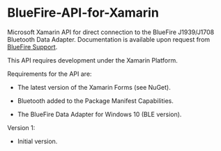 ﻿# BlueFire-API-for-Xamarin
Microsoft Xamarin API for direct connection to the BlueFire J1939/J1708 Bluetooth Data Adapter. Documentation is available upon request from [BlueFire Support](mailto:support@bluefire-llc.com).

This API requires development under the Xamarin Platform.

Requirements for the API are:
	<ul><li> The latest version of the Xamarin Forms (see NuGet).</ul>
	<ul><li> Bluetooth added to the Package Manifest Capabilities.</ul>
	<ul><li> The BlueFire Data Adapter for Windows 10 (BLE version).</ul>

Version 1:<ul>
	<li>Initial version.
</ul>
	